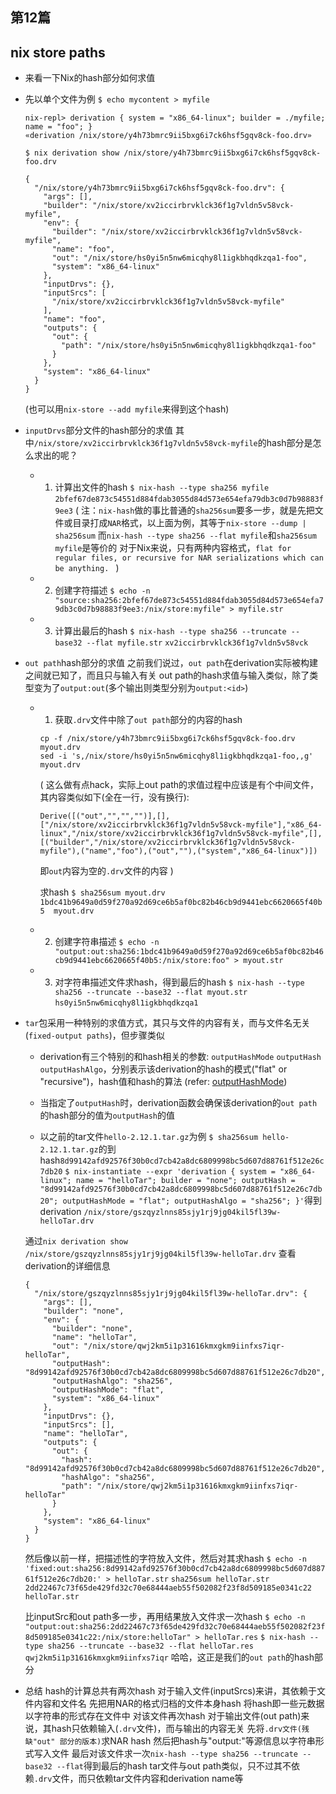 ## 第12篇
## nix store paths

- 来看一下Nix的hash部分如何求值

- 先以单个文件为例
  `$ echo mycontent > myfile`
  
  ```
  nix-repl> derivation { system = "x86_64-linux"; builder = ./myfile; name = "foo"; }
  «derivation /nix/store/y4h73bmrc9ii5bxg6i7ck6hsf5gqv8ck-foo.drv»
  ```
  
  `$ nix derivation show /nix/store/y4h73bmrc9ii5bxg6i7ck6hsf5gqv8ck-foo.drv`
  ```
  {
    "/nix/store/y4h73bmrc9ii5bxg6i7ck6hsf5gqv8ck-foo.drv": {
      "args": [],
      "builder": "/nix/store/xv2iccirbrvklck36f1g7vldn5v58vck-myfile",
      "env": {
        "builder": "/nix/store/xv2iccirbrvklck36f1g7vldn5v58vck-myfile",
        "name": "foo",
        "out": "/nix/store/hs0yi5n5nw6micqhy8l1igkbhqdkzqa1-foo",
        "system": "x86_64-linux"
      },
      "inputDrvs": {},
      "inputSrcs": [
        "/nix/store/xv2iccirbrvklck36f1g7vldn5v58vck-myfile"
      ],
      "name": "foo",
      "outputs": {
        "out": {
          "path": "/nix/store/hs0yi5n5nw6micqhy8l1igkbhqdkzqa1-foo"
        }
      },
      "system": "x86_64-linux"
    }
  }
  ```
  (也可以用`nix-store --add myfile`来得到这个hash)

- `inputDrvs`部分文件的hash部分的求值
  其中`/nix/store/xv2iccirbrvklck36f1g7vldn5v58vck-myfile`的hash部分是怎么求出的呢？
  - 1. 计算出文件的hash
  `$ nix-hash --type sha256 myfile`
  `2bfef67de873c54551d884fdab3055d84d573e654efa79db3c0d7b98883f9ee3`
  (
  注：`nix-hash`做的事比普通的`sha256sum`要多一步，就是先把文件或目录打成`NAR`格式，以上面为例，其等于`nix-store --dump | sha256sum`
      而`nix-hash --type sha256 --flat myfile`和`sha256sum myfile`是等价的 
      对于Nix来说，只有两种内容格式，`flat for regular files, or recursive for NAR serializations which can be anything. `
  )

  - 2. 创建字符描述
    `$ echo -n "source:sha256:2bfef67de873c54551d884fdab3055d84d573e654efa79db3c0d7b98883f9ee3:/nix/store:myfile" > myfile.str`

  - 3. 计算出最后的hash
    `$ nix-hash --type sha256 --truncate --base32 --flat myfile.str`
    `xv2iccirbrvklck36f1g7vldn5v58vck`

- `out path`hash部分的求值
  之前我们说过，`out path`在derivation实际被构建之间就已知了，而且只与输入有关
  out path的hash求值与输入类似，除了类型变为了`output:out`(多个输出则类型分别为`output:<id>`)

  - 1. 获取`.drv`文件中除了`out path`部分的内容的hash
    ```
    cp -f /nix/store/y4h73bmrc9ii5bxg6i7ck6hsf5gqv8ck-foo.drv myout.drv
    sed -i 's,/nix/store/hs0yi5n5nw6micqhy8l1igkbhqdkzqa1-foo,,g' myout.drv
    ```
    (
    这么做有点hack，实际上out path的求值过程中应该是有个中间文件，其内容类似如下(全在一行，没有换行):
    ```
    Derive([("out","","","")],[],["/nix/store/xv2iccirbrvklck36f1g7vldn5v58vck-myfile"],"x86_64-linux","/nix/store/xv2iccirbrvklck36f1g7vldn5v58vck-myfile",[],[("builder","/nix/store/xv2iccirbrvklck36f1g7vldn5v58vck-myfile"),("name","foo"),("out",""),("system","x86_64-linux")])
    ```
    即`out`内容为空的`.drv`文件的内容
    )

    求hash
    `$ sha256sum myout.drv`
    `1bdc41b9649a0d59f270a92d69ce6b5af0bc82b46cb9d9441ebc6620665f40b5  myout.drv`

  - 2. 创建字符串描述
    `$ echo -n "output:out:sha256:1bdc41b9649a0d59f270a92d69ce6b5af0bc82b46cb9d9441ebc6620665f40b5:/nix/store:foo" > myout.str`

  - 3. 对字符串描述文件求hash，得到最后的hash
    `$ nix-hash --type sha256 --truncate --base32 --flat myout.str`
    `hs0yi5n5nw6micqhy8l1igkbhqdkzqa1`


- `tar`包采用一种特别的求值方式，其只与文件的内容有关，而与文件名无关(`fixed-output paths`)，但步骤类似
  - derivation有三个特别的和hash相关的参数: `outputHashMode` `outputHash` `outputHashAlgo`，分别表示该derivation的hash的模式("flat" or "recursive")，hash值和hash的算法
    (refer: [outputHashMode](https://nixos.org/manual/nix/stable/language/advanced-attributes.html#adv-attr-outputHashMode))
  - 当指定了`outputHash`时，derivation函数会确保该derivation的`out path`的hash部分的值为`outputHash`的值

  - 以之前的tar文件`hello-2.12.1.tar.gz`为例
  `$ sha256sum hello-2.12.1.tar.gz`的到hash`8d99142afd92576f30b0cd7cb42a8dc6809998bc5d607d88761f512e26c7db20`
  `$ nix-instantiate --expr 'derivation { system = "x86_64-linux"; name = "helloTar"; builder = "none"; outputHash = "8d99142afd92576f30b0cd7cb42a8dc6809998bc5d607d88761f512e26c7db20"; outputHashMode = "flat"; outputHashAlgo = "sha256"; }'`得到derivation `/nix/store/gszqyzlnns85sjy1rj9jg04kil5fl39w-helloTar.drv`

  通过`nix derivation show /nix/store/gszqyzlnns85sjy1rj9jg04kil5fl39w-helloTar.drv` 查看derivation的详细信息
  ```
  {
    "/nix/store/gszqyzlnns85sjy1rj9jg04kil5fl39w-helloTar.drv": {
      "args": [],
      "builder": "none",
      "env": {
        "builder": "none",
        "name": "helloTar",
        "out": "/nix/store/qwj2km5i1p31616kmxgkm9iinfxs7iqr-helloTar",
        "outputHash": "8d99142afd92576f30b0cd7cb42a8dc6809998bc5d607d88761f512e26c7db20",
        "outputHashAlgo": "sha256",
        "outputHashMode": "flat",
        "system": "x86_64-linux"
      },
      "inputDrvs": {},
      "inputSrcs": [],
      "name": "helloTar",
      "outputs": {
        "out": {
          "hash": "8d99142afd92576f30b0cd7cb42a8dc6809998bc5d607d88761f512e26c7db20",
          "hashAlgo": "sha256",
          "path": "/nix/store/qwj2km5i1p31616kmxgkm9iinfxs7iqr-helloTar"
        }
      },
      "system": "x86_64-linux"
    }
  }
  ```
  
  然后像以前一样，把描述性的字符放入文件，然后对其求hash
  `$ echo -n 'fixed:out:sha256:8d99142afd92576f30b0cd7cb42a8dc6809998bc5d607d88761f512e26c7db20:' > helloTar.str`
  `sha256sum helloTar.str`
    `2dd22467c73f65de429fd32c70e68444aeb55f502082f23f8d509185e0341c22  helloTar.str`

  比inputSrc和out path多一步，再用结果放入文件求一次hash
  `$ echo -n "output:out:sha256:2dd22467c73f65de429fd32c70e68444aeb55f502082f23f8d509185e0341c22:/nix/store:helloTar" > helloTar.res`
  `$ nix-hash --type sha256 --truncate --base32 --flat helloTar.res`
    `qwj2km5i1p31616kmxgkm9iinfxs7iqr`
  哈哈，这正是我们的`out path`的hash部分

  

- 总结
  hash的计算总共有两次hash 
  对于输入文件(inputSrcs)来讲，其依赖于文件内容和文件名
    先把用NAR的格式归档的文件本身hash 
    将hash即一些元数据以字符串的形式存在文件中
    对该文件再次hash
  对于输出文件(out path)来说，其hash只依赖输入(`.drv`文件)，而与输出的内容无关
    先将`.drv文件(残缺"out" 部分的版本)`求NAR hash 
    然后把hash与"output:<id>"等源信息以字符串形式写入文件
    最后对该文件求一次`nix-hash --type sha256 --truncate --base32 --flat`得到最后的hash
  tar文件与out path类似，只不过其不依赖`.drv`文件，而只依赖tar文件内容和derivation name等
    
